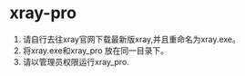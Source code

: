 # xray-pro
1. 请自行去往xray官网下载最新版xray,并且重命名为xray.exe。
2. 将xray.exe和xray_pro 放在同一目录下。
3. 请以管理员权限运行xray_pro.   
